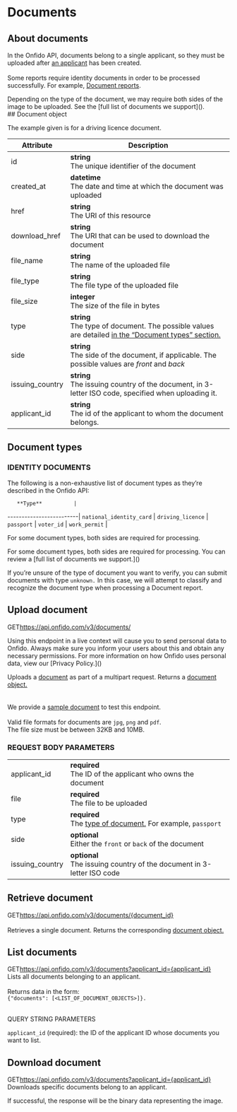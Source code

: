 # Documents

## About documents

In the Onfido API, documents belong to a single applicant, so they must be uploaded after [an applicant](http://cw.sparshik.com:8006/#applicants) has been created.<br><br>
Some reports require identity documents in order to be processed successfully. For example, [Document reports]().
<aside class="notice">
Depending on the type of the document, we may require both sides of the image to be uploaded. See the [full list of documents we support](). 
</aside>
## Document object

The example given is for a driving licence document.

**Attribute** | **Description**
------------- | ---------------
id            |    **string** <br> The unique identifier of the document
created_at            |    **datetime** <br> The date and time at which the document was uploaded
href           |    **string** <br> The URI of this resource
download_href	         |    **string** <br> The URI that can be used to download the document
file_name         |    **string** <br> The name of the uploaded file
file_type           |    **string** <br> The file type of the uploaded file
file_size            |    **integer** <br> The size of the file in bytes
type            |    **string** <br> The type of document. The possible values are detailed [in the “Document types” section.]()
side            |    **string** <br> The side of the document, if applicable. The possible values are *front* and *back*
issuing_country            |    **string** <br> The issuing country of the document, in 3-letter ISO code, specified when uploading it.
applicant_id           |    **string** <br> The id of the applicant to whom the document belongs.

## Document types
### IDENTITY DOCUMENTS
The following is a non-exhaustive list of document types as they’re described in the Onfido API:

       **Type**          | 
-------------------------| 
`national_identity_card` |
`driving_licence`        |
`passport`               |
`voter_id`               |
`work_permit`            |

For some document types, both sides are required for processing.
<br>
<aside class="notice">
For some document types, both sides are required for processing. You can review a [full list of documents we support.]()
</aside>

If you’re unsure of the type of document you want to verify, you can submit documents with type `unknown.` In this case, we will attempt to classify and recognize the document type when processing a Document report.

## Upload document
<span class="get">GET</span><span class="url">https://api.onfido.com/v3/documents/</span>  
<aside class="notice">
Using this endpoint in a live context will cause you to send personal data to Onfido. Always make sure you inform your users about this and obtain any necessary permissions. For more information on how Onfido uses personal data, view our [Privacy Policy.]()
</aside>

Uploads a [document]() as part of a multipart request. Returns a [document object.](http://cw.sparshik.com:8006/#document-object)  
<br><br>
We provide a [sample document]() to test this endpoint.
<br><br>
Valid file formats for documents are `jpg`, `png` and `pdf`.<br> The file size must be between 32KB and 10MB.<br>

### REQUEST BODY PARAMETERS
|                   |               |
|-------------------|---------------|
| applicant_id      | **required** <br> The ID of the applicant who owns the document
| file              | **required** <br> The file to be uploaded
| type              |  **required**<br> The [type of document.](http://cw.sparshik.com:8006/#document-types) For example, `passport`
| side              |  **optional**<br> Either the `front` or `back` of the document
| issuing_country   |  **optional**<br> The issuing country of the document in 3-letter ISO code

## Retrieve document
<span class="get">GET</span><span class="url">https://api.onfido.com/v3/documents/{document_id}</span>
<br><br>
Retrieves a single document. Returns the corresponding [document object.](http://cw.sparshik.com:8006/#document-object)
## List documents
<span class="get">GET</span><span class="url">https://api.onfido.com/v3/documents?applicant_id={applicant_id}</span>
<br>
Lists all documents belonging to an applicant.<br><br>
Returns data in the form:<br> `{"documents": [<LIST_OF_DOCUMENT_OBJECTS>]}.`<br><br>

<p style="font-size:14px">QUERY STRING PARAMETERS</p>

`applicant_id` (required): the ID of the applicant ID whose documents you want to list.

## Download document
<span class="get">GET</span><span class="url">https://api.onfido.com/v3/documents?applicant_id={applicant_id}</span>
<br>Downloads specific documents belong to an applicant.<br>

If successful, the response will be the binary data representing the image.

